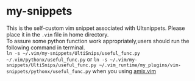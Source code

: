 # my-snippets
This is the self-custom vim snippet associated with Ultsnippets. Please place it in the `.vim` file in home directory. <br>
To assure some python function work appropriately,users should run the following command in terminal.<br>
`ln -s ~/.vim/my-snippets/UltiSnips/useful_func.py ~/.vim/pythonx/useful_func.py`
or
`ln -s ~/.vim/my-snippets/UltiSnips/useful_func.py ~/.vim_runtime/my_plugins/vim-snippets/pythonx/useful_func.py`
 when you using [amix.vim](https://github.com/amix/vimrc)
